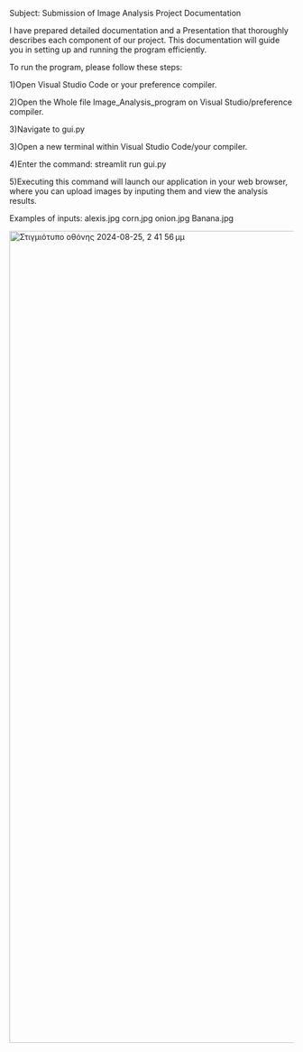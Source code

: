 
Subject: Submission of Image Analysis Project Documentation

I have prepared detailed documentation and a Presentation that thoroughly describes each component of our project. This documentation will guide you in setting up and running the program efficiently.

To run the program, please follow these steps:

1)Open Visual Studio Code or your preference compiler.

2)Open the Whole file Image_Analysis_program on Visual Studio/preference compiler.

3)Navigate to gui.py

3)Open a new terminal within Visual Studio Code/your compiler.

4)Enter the command: streamlit run gui.py

5)Executing this command will launch our application in your web browser, where you can upload images by inputing them and view the analysis results.

Examples of inputs:
alexis.jpg
corn.jpg
onion.jpg
Banana.jpg

<img width="1440" alt="Στιγμιότυπο οθόνης 2024-08-25, 2 41 56 μμ" src="https://github.com/user-attachments/assets/2c509bb3-39e8-42af-9157-24e58af7f0af">






